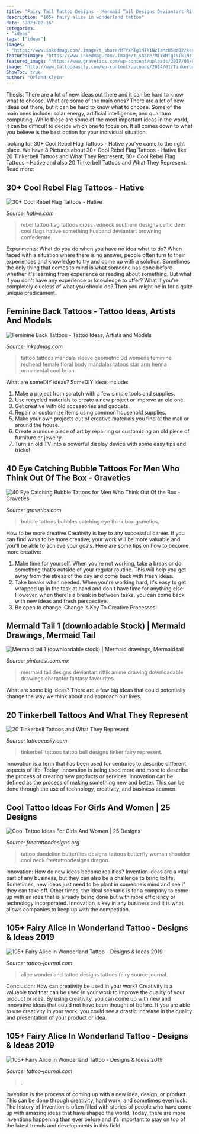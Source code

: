 ```yaml
---
title: "Fairy Tail Tattoo Designs - Mermaid Tail Designs Deviantart Rittik Anime Drawing Downloadable Drawings Character Fantasy Favourites"
description: "105+ fairy alice in wonderland tattoo"
date: "2023-02-16"
categories:
- "ideas"
tags: ["ideas"]
images:
- "https://www.inkedmag.com/.image/t_share/MTYxMTg1NTk1NzIzMzU5NzQ2/keegs_tattoo.jpg"
featuredImage: "https://www.inkedmag.com/.image/t_share/MTYxMTg1NTk1NzIzMzU5NzQ2/keegs_tattoo.jpg"
featured_image: "https://www.gravetics.com/wp-content/uploads/2017/06/Button-Sandbow-With-Bubbles.jpg"
image: "http://www.tattooeasily.com/wp-content/uploads/2014/01/Tinkerbell-Tattoos.jpg"
ShowToc: true
author: "Orland Klein"
---
```



Thesis: There are a lot of new ideas out there and it can be hard to know what to choose. What are some of the main ones?
There are a lot of new ideas out there, but it can be hard to know what to choose. Some of the main ones include: solar energy, artificial intelligence, and quantum computing. While these are some of the most important ideas in the world, it can be difficult to decide which one to focus on. It all comes down to what you believe is the best option for your individual situation.

	

		
looking for 30+ Cool Rebel Flag Tattoos - Hative you've came to the right place. We have 8 Pictures about 30+ Cool Rebel Flag Tattoos - Hative like 20 Tinkerbell Tattoos and What They Represent, 30+ Cool Rebel Flag Tattoos - Hative and also 20 Tinkerbell Tattoos and What They Represent. Read more:
		
    
## 30+ Cool Rebel Flag Tattoos - Hative

<img loading=lazy src="https://hative.com/wp-content/uploads/2014/04/rebel-flag-tattoos/25-rebel-flag-cross-tattoo.jpg" onerror="this.onerror=null;this.src='https://tse1.mm.bing.net/th?id=OIP.6YOY7HQK3HHQY2bwX3ET3QHaJ4&amp;pid=15.1';" alt="30+ Cool Rebel Flag Tattoos - Hative">

_Source: hative.com_

>rebel tattoo flag tattoos cross redneck southern designs celtic deer cool flags hative something husband deviantart browning confederate. 

	

Experiments: What do you do when you have no idea what to do?
When faced with a situation where there is no answer, people often turn to their experiences and knowledge to try and come up with a solution. Sometimes the only thing that comes to mind is what someone has done before- whether it's learning from experience or reading about something. But what if you don't have any experience or knowledge to offer? What if you're completely clueless of what you should do? Then you might be in for a quite unique predicament.

    
## Feminine Back Tattoos - Tattoo Ideas, Artists And Models

<img loading=lazy src="https://www.inkedmag.com/.image/t_share/MTYxMTg1NTk1NzIzMzU5NzQ2/keegs_tattoo.jpg" onerror="this.onerror=null;this.src='https://tse3.mm.bing.net/th?id=OIP.Teu2ms9B-4hPWeg-KulKvAHaHh&amp;pid=15.1';" alt="Feminine Back Tattoos - Tattoo Ideas, Artists and Models">

_Source: inkedmag.com_

>tattoo tattoos mandala sleeve geometric 3d womens feminine redhead female floral body mandalas tatoos star arm henna ornamental cool brian. 

	

What are someDIY ideas?
SomeDIY ideas include:
1. Make a project from scratch with a few simple tools and supplies. 
2. Use recycled materials to create a new project or improve an old one. 
3. Get creative with old accessories and gadgets. 
4. Repair or customize items using common household supplies. 
5. Make your own projects out of creative materials you find at the mall or around the house. 
6. Create a unique piece of art by repairing or customizing an old piece of furniture or jewelry. 
7. Turn an old TV into a powerful display device with some easy tips and tricks!

    
## 40 Eye Catching Bubble Tattoos For Men Who Think Out Of The Box - Gravetics

<img loading=lazy src="https://www.gravetics.com/wp-content/uploads/2017/06/Button-Sandbow-With-Bubbles.jpg" onerror="this.onerror=null;this.src='https://tse1.mm.bing.net/th?id=OIP.ksCAgHqqPARH9XmUyRUSsgHaHa&amp;pid=15.1';" alt="40 Eye Catching Bubble Tattoos for Men Who Think Out Of the Box - Gravetics">

_Source: gravetics.com_

>bubble tattoos bubbles catching eye think box gravetics. 

	

How to be more creative
Creativity is key to any successful career. If you can find ways to be more creative, your work will be more valuable and you'll be able to achieve your goals. Here are some tips on how to become more creative: 
1. Make time for yourself. When you're not working, take a break or do something that's outside of your regular routine. This will help you get away from the stress of the day and come back with fresh ideas. 
2. Take breaks when needed. When you're working hard, it's easy to get wrapped up in the task at hand and don't have time for anything else. However, when there's a break in between tasks, you can come back with new ideas and fresh perspective. 
3. Be open to change. Change is Key To Creative Processes!

    
## Mermaid Tail 1 (downloadable Stock) | Mermaid Drawings, Mermaid Tail

<img loading=lazy src="https://i.pinimg.com/736x/41/6a/b9/416ab9991fe44aac1ffa96fc9063a1e9--anime-mermaid-a-mermaid.jpg" onerror="this.onerror=null;this.src='https://tse2.mm.bing.net/th?id=OIP.bLF5TqjIwAGshfJracEhhQHaK2&amp;pid=15.1';" alt="Mermaid tail 1 (downloadable stock) | Mermaid drawings, Mermaid tail">

_Source: pinterest.com.mx_

>mermaid tail designs deviantart rittik anime drawing downloadable drawings character fantasy favourites. 

	

What are some big ideas?
There are a few big ideas that could potentially change the way we think about and approach our lives.

    
## 20 Tinkerbell Tattoos And What They Represent

<img loading=lazy src="http://www.tattooeasily.com/wp-content/uploads/2014/01/Tinkerbell-Tattoos.jpg" onerror="this.onerror=null;this.src='https://tse3.mm.bing.net/th?id=OIP.7suSBT2QLK4cU4xZTTzlkgHaJ4&amp;pid=15.1';" alt="20 Tinkerbell Tattoos and What They Represent">

_Source: tattooeasily.com_

>tinkerbell tattoos tattoo bell designs tinker fairy represent. 

	

Innovation is a term that has been used for centuries to describe different aspects of life. Today, innovation is being used more and more to describe the process of creating new products or services. Innovation can be defined as the process of making something new and better. This can be done through the use of technology, creativity, and business acumen.

    
## Cool Tattoo Ideas For Girls And Women | 25 Designs

<img loading=lazy src="http://www.freetattoodesigns.org/images/dandelion-butterflies.jpg" onerror="this.onerror=null;this.src='https://tse1.mm.bing.net/th?id=OIP.Mnu43Ib_6lhG_42xlN-BJQHaLO&amp;pid=15.1';" alt="Cool Tattoo Ideas For Girls And Women | 25 Designs">

_Source: freetattoodesigns.org_

>tattoo dandelion butterflies designs tattoos butterfly woman shoulder cool neck freetattoodesigns dragon. 

	

Innovation: How do new ideas become realities?
Invention ideas are a vital part of any business, but they can also be a challenge to bring to life. Sometimes, new ideas just need to be plant in someone’s mind and see if they can take off. Other times, the ideal scenario is for a company to come up with an idea that is already being done but with more efficiency or technology incorporated. Innovation is key in any business and it is what allows companies to keep up with the competition.

    
## 105+ Fairy Alice In Wonderland Tattoo - Designs &amp; Ideas 2019

<img loading=lazy src="https://tattoo-journal.com/wp-content/uploads/2015/08/Alice-in-Wonderland-Tattoo_-47.jpg" onerror="this.onerror=null;this.src='https://tse3.mm.bing.net/th?id=OIP.7TTA5As2GJCGBeWnIDLaHQHaHa&amp;pid=15.1';" alt="105+ Fairy Alice in Wonderland Tattoo - Designs &amp; Ideas 2019">

_Source: tattoo-journal.com_

>alice wonderland tattoo designs tattoos fairy source journal. 

	

Conclusion: How can creativity be used in your work?
Creativity is a valuable tool that can be used in your work to improve the quality of your product or idea. By using creativity, you can come up with new and innovative ideas that could not have been thought of before. If you are able to use creativity in your work, you could see a drastic increase in the quality and presentation of your product or idea.

    
## 105+ Fairy Alice In Wonderland Tattoo - Designs &amp; Ideas 2019

<img loading=lazy src="https://tattoo-journal.com/wp-content/uploads/2016/12/Alice-in-Wonderland-Tattoo-86.jpg" onerror="this.onerror=null;this.src='https://tse1.mm.bing.net/th?id=OIP.mivT7CKVFVqAQVYOCxmzkgHaHa&amp;pid=15.1';" alt="105+ Fairy Alice in Wonderland Tattoo - Designs &amp; Ideas 2019">

_Source: tattoo-journal.com_

>. 

	

Invention is the process of coming up with a new idea, design, or product. This can be done through creativity, hard work, and sometimes even luck. The history of Invention is often filled with stories of people who have come up with amazing ideas that have shaped the world. Today, there are more inventions happening than ever before and it’s important to stay on top of the latest trends and developments in this field.

